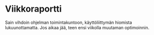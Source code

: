 # Viikkoraportti

Sain vihdoin ohjelman toimintakuntoon, käyttöliittymän hiomista lukuunottamatta. Jos aikaa jää, teen ensi viikolla muutaman optimoinnin.
